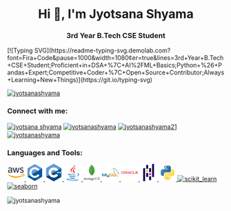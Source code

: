 <h1 align="center">Hi 👋, I'm Jyotsana Shyama</h1>
<h3 align="center">3rd Year B.Tech CSE Student</h3>

<p>
  [![Typing SVG](https://readme-typing-svg.demolab.com?font=Fira+Code&pause=1000&width=1080&center=true&lines=3rd+Year+B.Tech+CSE+Student;Proficient+in+DSA+%7C+AI%2FML+Basics;Python+%26+Pandas+Expert;Competitive+Coder+%7C+Open+Source+Contributor;Always+Learning+New+Things)](https://git.io/typing-svg)

</p>

<p align="left"> <a href="https://github.com/ryo-ma/github-profile-trophy"><img src="https://github-profile-trophy.vercel.app/?username=jyotsanashyama" alt="jyotsanashyama" /></a> </p>

<h3 align="left">Connect with me:</h3>
<p align="left">
<a href="https://linkedin.com/in/jyotsana shyama" target="blank"><img align="center" src="https://raw.githubusercontent.com/rahuldkjain/github-profile-readme-generator/master/src/images/icons/Social/linked-in-alt.svg" alt="jyotsana shyama" height="30" width="40" /></a>
<a href="https://www.codechef.com/users/jyotsanashyama" target="blank"><img align="center" src="https://cdn.jsdelivr.net/npm/simple-icons@3.1.0/icons/codechef.svg" alt="jyotsanashyama" height="30" width="40" /></a>
<a href="https://www.hackerrank.com/jyotsanashyama21" target="blank"><img align="center" src="https://raw.githubusercontent.com/rahuldkjain/github-profile-readme-generator/master/src/images/icons/Social/hackerrank.svg" alt="jyotsanashyama21" height="30" width="40" /></a>
<a href="https://www.leetcode.com/jyotsanashyama" target="blank"><img align="center" src="https://raw.githubusercontent.com/rahuldkjain/github-profile-readme-generator/master/src/images/icons/Social/leet-code.svg" alt="jyotsanashyama" height="30" width="40" /></a>
</p>

<h3 align="left">Languages and Tools:</h3>
<p align="left"> <a href="https://aws.amazon.com" target="_blank" rel="noreferrer"> <img src="https://raw.githubusercontent.com/devicons/devicon/master/icons/amazonwebservices/amazonwebservices-original-wordmark.svg" alt="aws" width="40" height="40"/> </a> <a href="https://www.cprogramming.com/" target="_blank" rel="noreferrer"> <img src="https://raw.githubusercontent.com/devicons/devicon/master/icons/c/c-original.svg" alt="c" width="40" height="40"/> </a> <a href="https://www.w3schools.com/cpp/" target="_blank" rel="noreferrer"> <img src="https://raw.githubusercontent.com/devicons/devicon/master/icons/cplusplus/cplusplus-original.svg" alt="cplusplus" width="40" height="40"/> </a> <a href="https://www.java.com" target="_blank" rel="noreferrer"> <img src="https://raw.githubusercontent.com/devicons/devicon/master/icons/java/java-original.svg" alt="java" width="40" height="40"/> </a> <a href="https://www.mongodb.com/" target="_blank" rel="noreferrer"> <img src="https://raw.githubusercontent.com/devicons/devicon/master/icons/mongodb/mongodb-original-wordmark.svg" alt="mongodb" width="40" height="40"/> </a> <a href="https://www.mysql.com/" target="_blank" rel="noreferrer"> <img src="https://raw.githubusercontent.com/devicons/devicon/master/icons/mysql/mysql-original-wordmark.svg" alt="mysql" width="40" height="40"/> </a> <a href="https://www.oracle.com/" target="_blank" rel="noreferrer"> <img src="https://raw.githubusercontent.com/devicons/devicon/master/icons/oracle/oracle-original.svg" alt="oracle" width="40" height="40"/> </a> <a href="https://pandas.pydata.org/" target="_blank" rel="noreferrer"> <img src="https://raw.githubusercontent.com/devicons/devicon/2ae2a900d2f041da66e950e4d48052658d850630/icons/pandas/pandas-original.svg" alt="pandas" width="40" height="40"/> </a> <a href="https://www.python.org" target="_blank" rel="noreferrer"> <img src="https://raw.githubusercontent.com/devicons/devicon/master/icons/python/python-original.svg" alt="python" width="40" height="40"/> </a> <a href="https://scikit-learn.org/" target="_blank" rel="noreferrer"> <img src="https://upload.wikimedia.org/wikipedia/commons/0/05/Scikit_learn_logo_small.svg" alt="scikit_learn" width="40" height="40"/> </a> <a href="https://seaborn.pydata.org/" target="_blank" rel="noreferrer"> <img src="https://seaborn.pydata.org/_images/logo-mark-lightbg.svg" alt="seaborn" width="40" height="40"/> </a> </p>

<p><img align="center" src="https://github-readme-stats.vercel.app/api/top-langs?username=jyotsanashyama&show_icons=true&locale=en&layout=compact" alt="jyotsanashyama" /></p>
